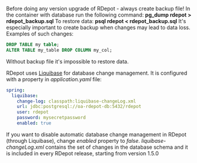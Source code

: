 Before doing any version upgrade of RDepot - always create backup file! In the container with database run the following command:
**pg_dump rdepot > rdepot_backup.sql**
To restore data:
**psql rdepot < rdepot_backup.sql**
It's especially important to create backup when changes may lead to data loss.
Examples of such changes:
```sql
DROP TABLE my table;
ALTER TABLE my_table DROP COLUMN my_col;
```
Without backup file it's impossible to restore data.


RDepot uses [Liquibase](https://docs.liquibase.com) for database change management.
It is configured with a property in *application.yaml* file:
```yaml
spring:
  liquibase:
    change-log: classpath:liquibase-changeLog.xml
    url: jdbc:postgresql://oa-rdepot-db:5432/rdepot
    user: rdepot
    password: mysecretpassword
    enabled: true
```
If you want to disable automatic database change management in RDepot (through Liquibase), change *enabled* property to *false*.
*liquibase-changeLog.xml* contains the set of changes in the database schema and it is included in every RDepot release, starting from version 1.5.0
